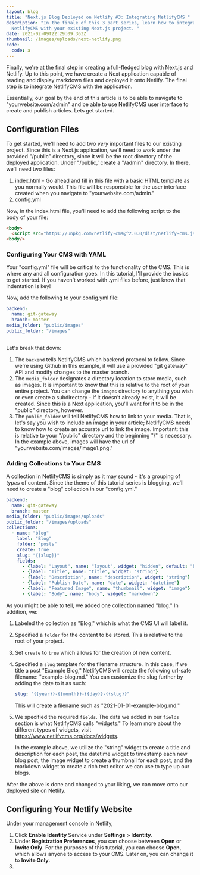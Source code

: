 ```yaml
---
layout: blog
title: "Next.js Blog Deployed on Netlify #3: Integrating NetlifyCMS "
description: "In the finale of this 3 part series, learn how to integrate
  NetlifyCMS with your existing Next.js project. "
date: 2021-02-09T22:29:09.363Z
thumbnail: /images/uploads/next-netlify.png
code:
  code: a
---
```

Finally, we're at the final step in creating a full-fledged blog with Next.js and Netlify. Up to this point, we have create a Next application capable of reading and display markdown files and deployed it onto Netlify. The final step is to integrate NetlifyCMS with the application. 

Essentially, our goal by the end of this article is to be able to navigate to "yourwebsite.com/admin" and be able to use NetlifyCMS user interface to create and publish articles. Lets get started. 

## Configuration Files

To get started, we'll need to add two *very* important files to our existing project. Since this is a Next.js application, we'll need to work under the provided "/public" directory, since it will be the root directory of the deployed application. Under "/public,' create a "/admin" directory. In there, we'll need two files: 

1. index.html - Go ahead and fill in this file with a basic HTML template as you normally would. This file will be responsible for the user interface created when you navigate to "yourwebsite.com/admin."
2. config.yml

Now, in the index.html file, you'll need to add the following script to the body of your file: 

```html
<body>
  <script src="https://unpkg.com/netlify-cms@^2.0.0/dist/netlify-cms.js"></script>
<body/>
```

### Configuring Your CMS with YAML

Your "config.yml" file will be critical to the functionality of the CMS. This is where any and all configuration goes. In this tutorial, I'll provide the basics to get started. If you haven't worked with .yml files before, just know that indentation is key!

Now, add the following to your config.yml file: 

```yaml
backend:
  name: git-gateway
  branch: master 
media_folder: "public/images"
public_folder: "/images"
 
```

Let's break that down: 

1. The `backend` tells NetlifyCMS which backend protocol to follow. Since we're using Github in this example, it will use a provided "git gateway" API and modify changes to the master branch.
2. The `media_folder` designates a directory location to store media, such as images. It is important to know that this is relative to the root of your entire project. You can change the `images` directory to anything you wish or even create a subdirectory - if it doesn't already exist, it will be created. Since this is a Next application, you'll want for it to be in the "public" directory, however. 
3. The `public_folder` will tell NetlifyCMS how to link to your media. That is, let's say you wish to include an image in your article; NetlifyCMS needs to know how to create an accurate url to link the image. Important: this is relative to your "/public" directory and the beginning "/" is necessary. In the example above, images will have the url of "yourwebsite.com/images/image1.png."

### Adding Collections to Your CMS

A collection in NetlifyCMS is simply as it may sound - it's a grouping of *types* of content. Since the theme of this tutorial series is blogging, we'll need to create a "blog" collection in our "config.yml."

```yaml
backend:
  name: git-gateway
  branch: master 
media_folder: "public/images/uploads"
public_folder: "/images/uploads"
collections: 
  - name: "blog"
    label: "Blog"
    folder: "posts" 
    create: true 
    slug: "{{slug}}"
    fields: 
      - {label: "Layout", name: "layout", widget: "hidden", default: "blog"}
      - {label: "Title", name: "title", widget: "string"}
      - {label: "Description", name: "description", widget: "string"}
      - {label: "Publish Date", name: "date", widget: "datetime"}
      - {label: "Featured Image", name: "thumbnail", widget: "image"}
      - {label: "Body", name: "body", widget: "markdown"}
```

As you might be able to tell, we added one collection named "blog." In addition, we: 

1. Labeled the collection as "Blog," which is what the CMS UI will label it. 
2. Specified a `folder` for the content to be stored. This is relative to the root of your project. 
3. Set `create` to `true` which allows for the creation of new content. 
4. Specified a `slug` template for the filename structure. In this case, if we title a post "Example Blog," NetlifyCMS will create the following url-safe filename: "example-blog.md." You can customize the slug further by adding the date to it as such: 

   ```yaml
   slug: "{{year}}-{{month}}-{{day}}-{{slug}}"
   ```

   This will create a filename such as "2021-01-01-example-blog.md."
5. We specified the required `fields`. The data we added in our `fields` section is what NetlifyCMS calls "widgets." To learn more about the different types of widgets, visit <https://www.netlifycms.org/docs/widgets>. 

   In the example above, we utilize the "string" widget to create a title and description for each post, the datetime widget to timestamp each new blog post, the image widget to create a thumbnail for each post, and the markdown widget to create a rich text editor we can use to type up our blogs. 

After the above is done and changed to your liking, we can move onto our deployed site on Netlify.

## Configuring Your Netlify Website

Under your management console in Netlify, 

1. Click **Enable Identity** Service under **Settings > Identity**.
2. Under **Registration Preferences**, you can choose between **Open** or **Invite Only**. For the purposes of this tutorial, you can choose **Open**, which allows anyone to access to your CMS. Later on, you can change it to  **Invite Only**.
3.